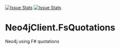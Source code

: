 [![Issue Stats](http://issuestats.com/github/OkayX6/Neo4jClient.FsQuotations/badge/issue)](http://issuestats.com/github/OkayX6/Neo4jClient.FsQuotations)
[![Issue Stats](http://issuestats.com/github/OkayX6/Neo4jClient.FsQuotations/badge/pr)](http://issuestats.com/github/OkayX6/Neo4jClient.FsQuotations)

# Neo4jClient.FsQuotations
Neo4j using F# quotations

